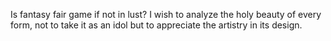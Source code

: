 Is fantasy fair game if not in lust? I wish to analyze the holy beauty of every form, not to take it as an idol but to appreciate the artistry in its design.